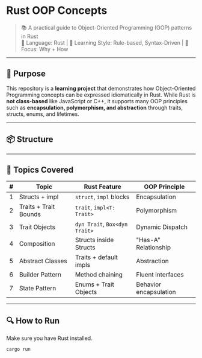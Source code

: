 # Rust OOP Concepts

> 📚 A practical guide to Object-Oriented Programming (OOP) patterns in Rust  
> 🦀 Language: Rust | 🧠 Learning Style: Rule-based, Syntax-Driven | 🎯 Focus: Why + How

---

## 📌 Purpose

This repository is a **learning project** that demonstrates how Object-Oriented Programming concepts can be expressed idiomatically in Rust. While Rust is **not class-based** like JavaScript or C++, it supports many OOP principles such as **encapsulation, polymorphism, and abstraction** through traits, structs, enums, and lifetimes.

---

## 📦 Structure



---

## 📘 Topics Covered

| # | Topic | Rust Feature | OOP Principle |
|---|-------|--------------|----------------|
| 1 | Structs + impl | `struct`, `impl` blocks | Encapsulation |
| 2 | Traits + Trait Bounds | `trait`, `impl<T: Trait>` | Polymorphism |
| 3 | Trait Objects | `dyn Trait`, `Box<dyn Trait>` | Dynamic Dispatch |
| 4 | Composition | Structs inside Structs | "Has-A" Relationship |
| 5 | Abstract Classes | Traits + default impls | Abstraction |
| 6 | Builder Pattern | Method chaining | Fluent interfaces |
| 7 | State Pattern | Enums + Trait Objects | Behavior encapsulation |

---

## 🔍 How to Run

Make sure you have Rust installed.

```bash
cargo run 

